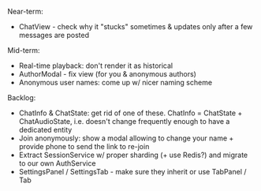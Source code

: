 Near-term:
- ChatView - check why it "stucks" sometimes & updates only after a few messages are posted

Mid-term:
- Real-time playback: don't render it as historical
- AuthorModal - fix view (for you & anonymous authors)
- Anonymous user names: come up w/ nicer naming scheme

Backlog:
- ChatInfo & ChatState: get rid of one of these. ChatInfo = ChatState + ChatAudioState, i.e. doesn't change frequently enough to have a dedicated entity
- Join anonymously: show a modal allowing to change your name + provide phone to send the link to re-join
- Extract SessionService w/ proper sharding (+ use Redis?) and migrate to our own AuthService
- SettingsPanel / SettingsTab - make sure they inherit or use TabPanel / Tab
